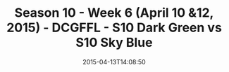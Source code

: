 ---
title: Season 10 - Week 6 (April 10 &12, 2015) - DCGFFL - S10 Dark Green vs S10 Sky
  Blue
teams-score:
- team: _teams/s10-dark-green.md
  score:
- team: _teams/s10-sky-blue.md
  score: 20
mvp: Bill C. (Dark Green), Josh E. (Sky Blue)
game-ball: N/A
season: 10
week: 6
date: '2015-04-13T14:08:50'
pageid: season-10-week-six-4421-vs-4443
---